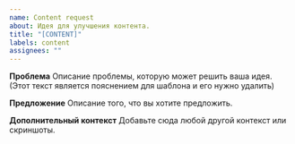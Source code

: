 ```yaml
---
name: Content request
about: Идея для улучшения контента.
title: "[CONTENT]"
labels: content
assignees: ""
---
```


**Проблема**
Описание проблемы, которую может решить ваша идея. (Этот текст является пояснением для шаблона и его нужно удалить)

**Предложение**
Описание того, что вы хотите предложить.

**Дополнительный контекст**
Добавьте сюда любой другой контекст или скриншоты.